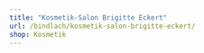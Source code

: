 ```yaml
---
title: "Kosmetik-Salon Brigitte Eckert"
url: /bindlach/kosmetik-salon-brigitte-eckert/
shop: Kosmetik
---
```

